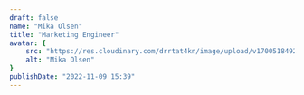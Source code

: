 ```yaml
---
draft: false
name: "Mika Olsen"
title: "Marketing Engineer"
avatar: {
    src: "https://res.cloudinary.com/drrtat4kn/image/upload/v1700518492/ProyectoTerminal/Authors/Mika_Olsen.jpg",
    alt: "Mika Olsen"
}
publishDate: "2022-11-09 15:39"
---
```

